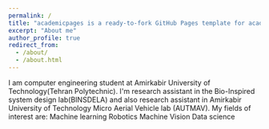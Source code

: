 ```yaml
---
permalink: /
title: "academicpages is a ready-to-fork GitHub Pages template for academic personal websites"
excerpt: "About me"
author_profile: true
redirect_from: 
  - /about/
  - /about.html
---
```

I am computer engineering student at Amirkabir University of Technology(Tehran Polytechnic). I'm research assistant in the Bio-Inspired system design lab(BINSDELA) and also research assistant in Amirkabir University of Technology Micro Aerial Vehicle lab (AUTMAV). 
My fields of interest are:
  Machine learning
  Robotics
  Machine Vision
  Data science
